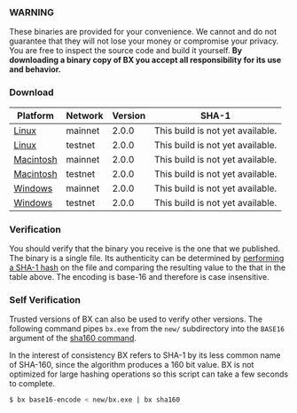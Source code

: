 ### WARNING

These binaries are provided for your convenience. We cannot and do not guarantee that they will not lose your money or compromise your privacy. You are free to inspect the source code and build it yourself. **By downloading a binary copy of BX you accept all responsibility for its use and behavior.**

### Download

| Platform | Network | Version |  SHA-1  |
|----------|---------|---------|---------|
| [Linux]()     | mainnet | 2.0.0 | This build is not yet available. |
| [Linux]()     | testnet | 2.0.0 | This build is not yet available. |
| [Macintosh]() | mainnet | 2.0.0 | This build is not yet available. |
| [Macintosh]() | testnet | 2.0.0 | This build is not yet available. |
| [Windows]()   | mainnet | 2.0.0 | This build is not yet available. |
| [Windows]()   | testnet | 2.0.0 | This build is not yet available. |

### Verification
You should verify that the binary you receive is the one that we published. The binary is a single file. Its authenticity can be determined by [performing a SHA-1 hash](http://onlinemd5.com) on the file and comparing the resulting value to the that in the table above. The encoding is base-16 and therefore is case insensitive.

### Self Verification
Trusted versions of BX can also be used to verify other versions. The following command pipes `bx.exe` from the `new/` subdirectory into the `BASE16` argument of the [sha160 command](bx-sha160).

In the interest of consistency BX refers to SHA-1 by its less common name of SHA-160, since the algorithm produces a 160 bit value. BX is not optimized for large hashing operations so this script can take a few seconds to complete.

```sh
$ bx base16-encode < new/bx.exe | bx sha160
```